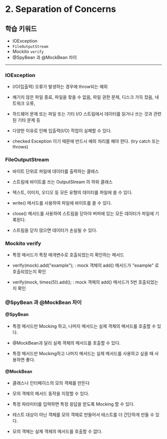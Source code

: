 # 2. Separation of Concerns

## 학습 키워드

- IOException
- `FileOutputStream`
- Mockito  `verify`
- @SpyBean 과 @MockBean 차이

***

### IOException

- I/O(입출력) 오류가 발생하는 경우에 throw되는 예외

- 예기치 않은 파일 종료, 파일을 찾을 수 없음, 파일 권한 문제, 디스크 가득 찼음, 네트워크 오류,

- 하드웨어 문제 또는 파일 또는 기타 I/O 스트림에서 데이터를 읽거나 쓰는 것과 관련된 기타 문제 등

- 다양한 이유로 인해 입출력(I/O) 작업이 실패할 수 있다.

- checked Exception 이기 때문에 반드시 예외 처리를 해야 한다. (try catch 또는 throws)

### FileOutputStream

- 바이트 단위로 파일에 데이터를 출력하는 클래스

- 스트림에 바이트를 쓰는 OutputStream 의 하위 클래스

- 텍스트, 이미지, 오디오 등 모든 유형의 데이터를 파일에 쓸 수 있다.

- write() 메서드를 사용하여 파일에 바이트를 쓸 수 있다.

- close() 메서드를 사용하여 스트림을 닫아야 버퍼에 있는 모든 데이터가 파일에 기록된다.

- 스트림을 닫지 않으면 데이터가 손실될 수 있다.

### Mockito verify

- 특정 메서드가 특정 매개변수로 호출되었는지 확인하는 메서드

- verify(mock).add("example"); : mock 객체의 add() 메서드가 "example" 로 호출되었는지 확인

- verify(mock, times(5)).add(); : mock 객체의 add() 메서드가 5번 호출되었는지 확인

### @SpyBean 과 @MockBean 차이

#### @SpyBean

- 특정 메서드만 Mocking 하고, 나머지 메서드는 실제 객체의 메서드를 호출할 수 있다.

- @MockBean과 달리 실제 객체의 메서드를 호출할 수 있다.

- 특정 메서드만 Mocking하고 나머지 메서드는 실제 메서드를 사용하고 싶을 때 사용하면 좋다.

#### @MockBean

- 클래스나 인터페이스의 모의 객체를 만든다

- 모의 객체의 메서드 동작을 지정할 수 있다.

- 특정 파라미터를 입력하면 특정 응답을 받도록 Mocking 할 수 있다.

- 테스트 대상이 아닌 객체를 모의 객체로 만들어서 테스트를 더 간단하게 만들 수 있다.

- 모의 객체는 실제 객체의 메서드를 호출할 수 없다.

